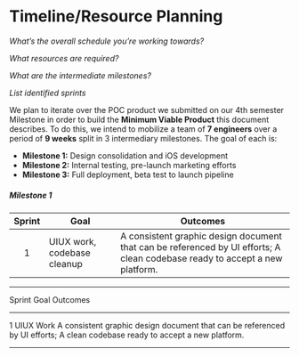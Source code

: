# Timeline/Resource Planning

*What’s the overall schedule you’re working towards?*

*What resources are required?*

*What are the intermediate milestones?*

*List identified sprints*

We plan to iterate over the POC product we submitted on our 4th semester Milestone in order to build the **Minimum Viable Product** this document describes. To do this, we intend to mobilize a team of **7 engineers**
over a period of **9 weeks** split in 3 intermediary milestones. The goal of each is: 

 - **Milestone 1:** Design consolidation and iOS development
 - **Milestone 2:** Internal testing, pre-launch marketing efforts
 - **Milestone 3:** Full deployment, beta test to launch pipeline

##### Milestone 1
  
  | Sprint |  Goal  | Outcomes |
  |:------:|--------|----------|
  |   1    | UIUX work, codebase cleanup | A consistent graphic design document that can be referenced by UI efforts; A clean codebase ready to accept a new platform.

  ----------------------------------------------------------------------------
  Sprint Goal            Outcomes
  ------ --------------- -----------------------------------------------------
  1      UIUX Work       A consistent graphic design document that can be referenced by UI efforts; A clean codebase ready to accept a new platform.
  ------ --------------- -----------------------------------------------------